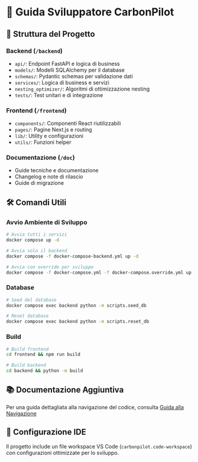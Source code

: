 # 🚀 Guida Sviluppatore CarbonPilot

## 📁 Struttura del Progetto

### Backend (`/backend`)
- `api/`: Endpoint FastAPI e logica di business
- `models/`: Modelli SQLAlchemy per il database
- `schemas/`: Pydantic schemas per validazione dati
- `services/`: Logica di business e servizi
- `nesting_optimizer/`: Algoritmi di ottimizzazione nesting
- `tests/`: Test unitari e di integrazione

### Frontend (`/frontend`)
- `components/`: Componenti React riutilizzabili
- `pages/`: Pagine Next.js e routing
- `lib/`: Utility e configurazioni
- `utils/`: Funzioni helper

### Documentazione (`/doc`)
- Guide tecniche e documentazione
- Changelog e note di rilascio
- Guide di migrazione

## 🛠️ Comandi Utili

### Avvio Ambiente di Sviluppo
```bash
# Avvia tutti i servizi
docker compose up -d

# Avvia solo il backend
docker compose -f docker-compose-backend.yml up -d

# Avvia con override per sviluppo
docker compose -f docker-compose.yml -f docker-compose.override.yml up -d
```

### Database
```bash
# Seed del database
docker compose exec backend python -m scripts.seed_db

# Reset database
docker compose exec backend python -m scripts.reset_db
```

### Build
```bash
# Build frontend
cd frontend && npm run build

# Build backend
cd backend && python -m build
```

## 📚 Documentazione Aggiuntiva
Per una guida dettagliata alla navigazione del codice, consulta [Guida alla Navigazione](doc/navigation_guide.md)

## 🔧 Configurazione IDE
Il progetto include un file workspace VS Code (`carbonpilot.code-workspace`) con configurazioni ottimizzate per lo sviluppo. 